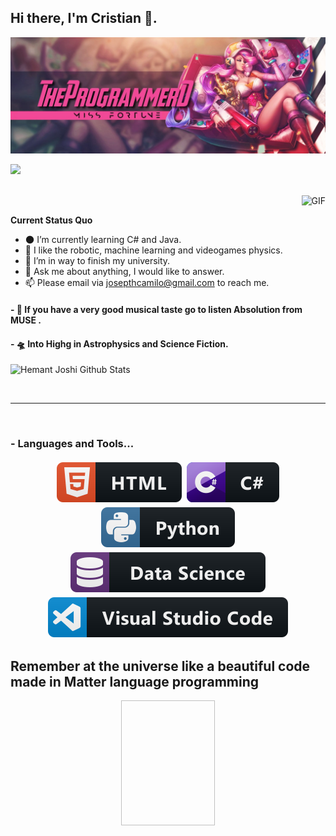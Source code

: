 ## Hi there, I'm Cristian 🐉.

<p align="center">
  <img src="https://github.com/TheProgrammerD/TheProgrammerD/blob/main/TheProgrammerD.jpg">
</p>

![](https://visitor-badge.glitch.me/badge?page_id=TheProgrammerD.TheProgrammerD)

<br />
<img align="right" alt="GIF" src="https://thumbs.gfycat.com/TotalThornyAfricanhornbill-size_restricted.gif" />
<br />

**Current Status Quo**

- 🌑 I’m currently learning C# and Java.
- 🤖 I like the robotic, machine learning and videogames physics.
- 🎸 I’m in way to finish my university.
- 💬 Ask me about anything, I would like to answer.
- 📫 Please email via josepthcamilo@gmail.com to reach me.


#### - 🚀  If you have a very good musical taste go to listen Absolution from MUSE .

#### - 🛸 Into Highg in Astrophysics and Science Fiction.


![Hemant Joshi Github Stats](https://github-readme-stats.vercel.app/api?username=TheProgrammerD&show_icons=true&title_color=fff&icon_color=79ff97&text_color=9f9f9f&bg_color=151515)

<br />

*************

<br />

### - Languages and Tools...

<p align="center">
 <img src="https://raw.githubusercontent.com/8bithemant/8bithemant/master/svg/dev/languages/html.svg" alt="Twitter" style="vertical-align:top; margin:4px"><img src="https://raw.githubusercontent.com/8bithemant/8bithemant/master/svg/dev/languages/csharp.svg"alt="Twitter" style="vertical-align:top; margin:4px"><img src="https://raw.githubusercontent.com/8bithemant/8bithemant/master/svg/dev/languages/python.svg" alt="Twitter" style="vertical-align:top; margin:4px"><img src="https://raw.githubusercontent.com/8bithemant/8bithemant/master/svg/dev/misc/datascience.svg" alt="Twitter" style="vertical-align:top; margin:4px"><img src="https://raw.githubusercontent.com/8bithemant/8bithemant/master/svg/dev/tools/visualstudio_code.svg" alt="Twitter" style="vertical-align:top; margin:4px">

## Remember at the universe like a beautiful code made in Matter language programming

<p align="center">
  <img height="200" width="150"s rc="https://images.fineartamerica.com/images-medium-large-5/boy-looking-through-telescope-mark-garlickscience-photo-library.jpg">
</p>
